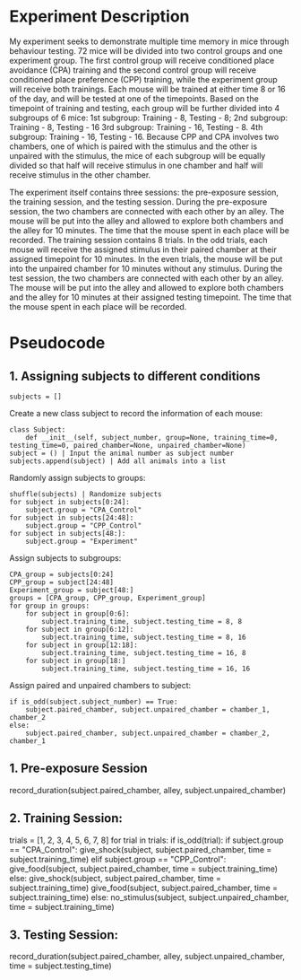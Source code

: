 # Experiment Description
My experiment seeks to demonstrate multiple time memory in mice through behaviour testing.
72 mice will be divided into two control groups and one experiment group. The first control group will receive conditioned place avoidance (CPA) training and the second control group will receive conditioned place preference (CPP) training, while the experiment group will receive both trainings.
Each mouse will be trained at either time 8 or 16 of the day, and will be tested at one of the timepoints. Based on the timepoint of training and testing, each group will be further divided into 4 subgroups of 6 mice:
    1st subgroup: Training - 8, Testing - 8;
    2nd subgroup: Training - 8, Testing - 16
    3rd subgroup: Training - 16, Testing - 8.
    4th subgroup: Training - 16, Testing - 16.
Because CPP and CPA involves two chambers, one of which is paired with the stimulus and the other is unpaired with the stimulus, the mice of each subgroup will be equally divided so that half will receive stimulus in one chamber and half will receive stimulus in the other chamber.

The experiment itself contains three sessions: the pre-exposure session, the training session, and the testing session.
During the pre-exposure session, the two chambers are connected with each other by an alley. The mouse will be put into the alley and allowed to explore both chambers and the alley for 10 minutes. The time that the mouse spent in each place will be recorded.
The training session contains 8 trials. In the odd trials, each mouse will receive the assigned stimulus in their paired chamber at their assigned timepoint for 10 minutes. In the even trials, the mouse will be put into the unpaired chamber for 10 minutes without any stimulus. 
During the test session, the two chambers are connected with each other by an alley. The mouse will be put into the alley and allowed to explore both chambers and the alley for 10 minutes at their assigned testing timepoint. The time that the mouse spent in each place will be recorded.
 

# Pseudocode
## 1. Assigning subjects to different conditions
    subjects = []
Create a new class subject to record the information of each mouse:

    class Subject:
        def __init__(self, subject_number, group=None, training_time=0, testing_time=0, paired_chamber=None, unpaired_chamber=None)
    subject = () | Input the animal number as subject number
    subjects.append(subject) | Add all animals into a list

Randomly assign subjects to groups:

    shuffle(subjects) | Randomize subjects
    for subject in subjects[0:24]:
        subject.group = "CPA_Control"
    for subject in subjects[24:48]:
        subject.group = "CPP_Control"
    for subject in subjects[48:]:
        subject.group = "Experiment"
        
Assign subjects to subgroups:             
   
    CPA_group = subjects[0:24]
    CPP_group = subject[24:48]
    Experiment_group = subject[48:]
    groups = [CPA_group, CPP_group, Experiment_group]
    for group in groups:
        for subject in group[0:6]:
            subject.training_time, subject.testing_time = 8, 8
        for subject in group[6:12]:
            subject.training_time, subject.testing_time = 8, 16
        for subject in group[12:18]:
            subject.training_time, subject.testing_time = 16, 8
        for subject in group[18:]
            subject.training_time, subject.testing_time = 16, 16

Assign paired and unpaired chambers to subject:

    if is_odd(subject.subject_number) == True:
        subject.paired_chamber, subject.unpaired_chamber = chamber_1, chamber_2
    else:
        subject.paired_chamber, subject.unpaired_chamber = chamber_2, chamber_1

## 1. Pre-exposure Session
record_duration(subject.paired_chamber, alley, subject.unpaired_chamber)

## 2. Training Session:
trials = [1, 2, 3, 4, 5, 6, 7, 8]
for trial in trials:
    if is_odd(trial):
        if subject.group == "CPA_Control":
            give_shock(subject, subject.paired_chamber, time = subject.training_time)
        elif subject.group == "CPP_Control":
            give_food(subject, subject.paired_chamber, time = subject.training_time)
        else:
            give_shock(subject, subject.paired_chamber, time = subject.training_time)
            give_food(subject, subject.paired_chamber, time = subject.training_time)
    else:
        no_stimulus(subject, subject.unpaired_chamber, time = subject.training_time)
        
## 3. Testing Session:
record_duration(subject.paired_chamber, alley, subject.unpaired_chamber, time = subject.testing_time)